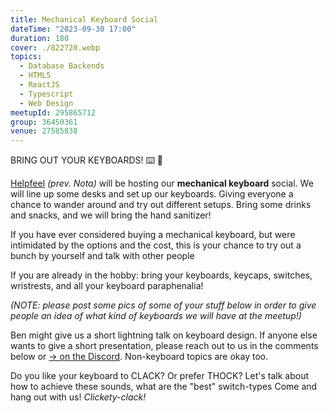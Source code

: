 ```yaml
---
title: Mechanical Keyboard Social
dateTime: "2023-09-30 17:00"
duration: 180
cover: ./822720.webp
topics:
  - Database Backends
  - HTML5
  - ReactJS
  - Typescript
  - Web Design
meetupId: 295865712
group: 36450361
venue: 27585838
---
```


BRING OUT YOUR KEYBOARDS! ⌨️ 🙌

[Helpfeel](https://helpfeel.com/en-us/) _(prev. Nota)_ will be hosting our **mechanical keyboard** social. We will line up some desks and set up our keyboards. Giving everyone a chance to wander around and try out different setups. Bring some drinks and snacks, and we will bring the hand sanitizer!

If you have ever considered buying a mechanical keyboard, but were intimidated by the options and the cost, this is your chance to try out a bunch by yourself and talk with other people

If you are already in the hobby: bring your keyboards, keycaps, switches, wristrests, and all your keyboard paraphenalia!

_(NOTE: please post some pics of some of your stuff below in order to give people an idea of what kind of keyboards we will have at the meetup!)_

Ben might give us a short lightning talk on keyboard design. If anyone else wants to give a short presentation, please reach out to us in the comments below or [→ on the Discord](https://discord.com/channels/1034792577293094972/1122354952120045628). Non-keyboard topics are okay too.

Do you like your keyboard to CLACK? Or prefer THOCK? Let's talk about how to achieve these sounds, what are the "best" switch-types
Come and hang out with us! _Clickety-clack!_
